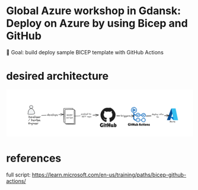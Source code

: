 # Global Azure workshop in Gdansk: Deploy on Azure by using Bicep and GitHub
🎯 Goal: build deploy sample BICEP template with GitHub Actions

# desired architecture
![image](img/tldr.png)

# references
full script: https://learn.microsoft.com/en-us/training/paths/bicep-github-actions/ 